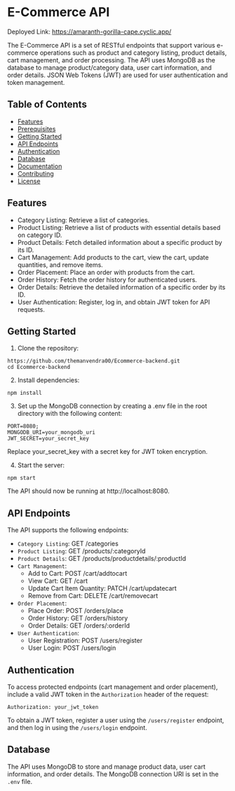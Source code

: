 # E-Commerce API

Deployed Link: https://amaranth-gorilla-cape.cyclic.app/

The E-Commerce API is a set of RESTful endpoints that support various e-commerce operations such as product and category listing, product details, cart management, and order processing. The API uses MongoDB as the database to manage product/category data, user cart information, and order details. JSON Web Tokens (JWT) are used for user authentication and token management.

## Table of Contents

- [Features](#features)
- [Prerequisites](#prerequisites)
- [Getting Started](#getting-started)
- [API Endpoints](#api-endpoints)
- [Authentication](#authentication)
- [Database](#database)
- [Documentation](#documentation)
- [Contributing](#contributing)
- [License](#license)

## Features

- Category Listing: Retrieve a list of categories.
- Product Listing: Retrieve a list of products with essential details based on category ID.
- Product Details: Fetch detailed information about a specific product by its ID.
- Cart Management: Add products to the cart, view the cart, update quantities, and remove items.
- Order Placement: Place an order with products from the cart.
- Order History: Fetch the order history for authenticated users.
- Order Details: Retrieve the detailed information of a specific order by its ID.
- User Authentication: Register, log in, and obtain JWT token for API requests.


## Getting Started

1. Clone the repository:

```
https://github.com/themanvendra00/Ecommerce-backend.git
cd Ecommerce-backend
```

2. Install dependencies:
```
npm install
```

3. Set up the MongoDB connection by creating a .env file in the root directory with the following content:
```
PORT=8080;
MONGODB_URI=your_mongodb_uri
JWT_SECRET=your_secret_key
```

Replace your_secret_key with a secret key for JWT token encryption.

4. Start the server:
```
npm start
```

The API should now be running at http://localhost:8080.

## API Endpoints
The API supports the following endpoints:

- `Category Listing`: GET /categories
- `Product Listing`: GET /products/:categoryId
- `Product Details`: GET /products/productdetails/:productId
- `Cart Management`:
    - Add to Cart: POST /cart/addtocart
    - View Cart: GET /cart
    - Update Cart Item Quantity: PATCH /cart/updatecart
    - Remove from Cart: DELETE /cart/removecart
- `Order Placement`:
    - Place Order: POST /orders/place
    - Order History: GET /orders/history
    - Order Details: GET /orders/:orderId
- `User Authentication`:
    - User Registration: POST /users/register
    - User Login: POST /users/login

## Authentication

To access protected endpoints (cart management and order placement), include a valid JWT token in the `Authorization` header of the request:

```
Authorization: your_jwt_token
```

To obtain a JWT token, register a user using the `/users/register` endpoint, and then log in using the `/users/login` endpoint.

## Database

The API uses MongoDB to store and manage product data, user cart information, and order details. The MongoDB connection URI is set in the `.env` file.

